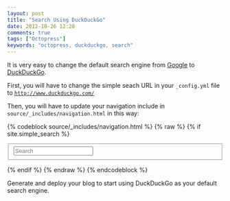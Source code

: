 ```yaml
---
layout: post
title: "Search Using DuckDuckGo"
date: 2012-10-26 12:28
comments: true
tags: ["Octopress"]
keywords: "octopress, duckduckgo, search"
---
```


It is very easy to change the default search engine from <a href="http://www.google.com">Google</a>
to <a href="http://duckduckgo.com/">DuckDuckGo</a>.

First, you will have to change the simple seach URL in your <code>_config.yml</code> file
to <code>http://www.duckduckgo.com/</code>

Then, you will have to update your navigation include in <code>source/_includes/navigation.html</code>
in this way:

{% codeblock source/_includes/navigation.html %}
{% raw %}
{% if site.simple_search %}
<form action="http://google.com/search" method="get">
  <fieldset role="search">
    <input type="hidden" name="sites" value="{{ site.url | shorthand_url }}" />
    <input class="search" type="text" name="q" results="0" placeholder="Search"/>
  </fieldset>
</form>
{% endif %}
{% endraw %}
{% endcodeblock %}

Generate and deploy your blog to start using DuckDuckGo as your default search
engine.